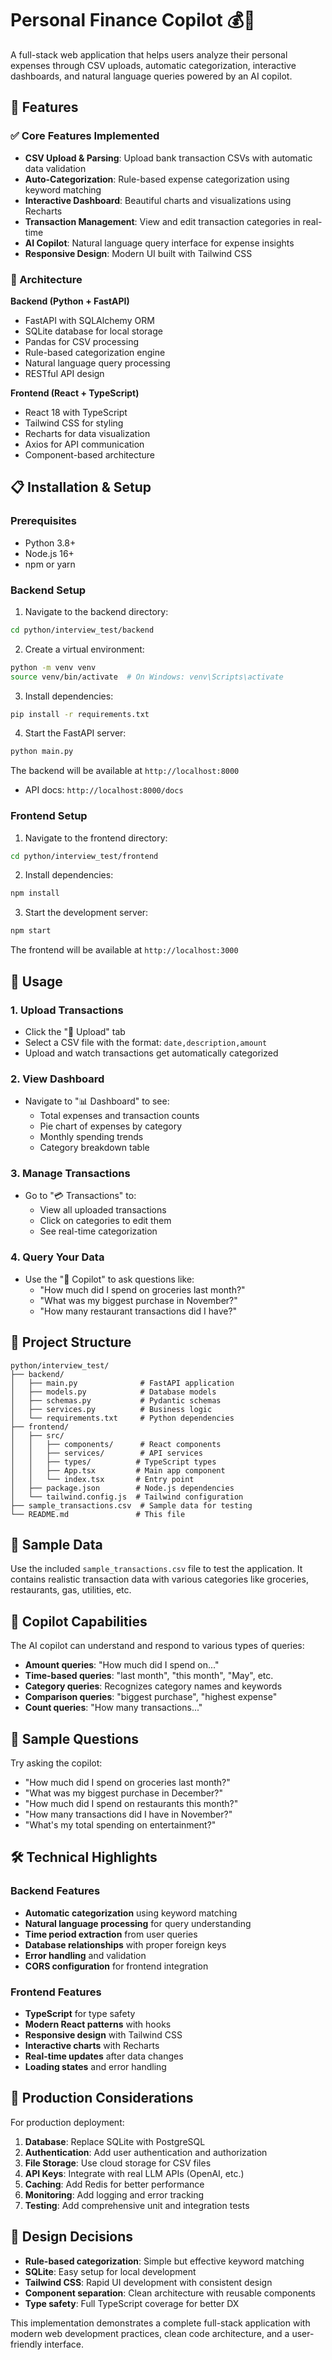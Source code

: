# Personal Finance Copilot 💰🤖

A full-stack web application that helps users analyze their personal expenses through CSV uploads, automatic categorization, interactive dashboards, and natural language queries powered by an AI copilot.

## 🚀 Features

### ✅ Core Features Implemented
- **CSV Upload & Parsing**: Upload bank transaction CSVs with automatic data validation
- **Auto-Categorization**: Rule-based expense categorization using keyword matching
- **Interactive Dashboard**: Beautiful charts and visualizations using Recharts
- **Transaction Management**: View and edit transaction categories in real-time
- **AI Copilot**: Natural language query interface for expense insights
- **Responsive Design**: Modern UI built with Tailwind CSS

### 🔧 Architecture

**Backend (Python + FastAPI)**
- FastAPI with SQLAlchemy ORM
- SQLite database for local storage
- Pandas for CSV processing
- Rule-based categorization engine
- Natural language query processing
- RESTful API design

**Frontend (React + TypeScript)**
- React 18 with TypeScript
- Tailwind CSS for styling
- Recharts for data visualization
- Axios for API communication
- Component-based architecture

## 📋 Installation & Setup

### Prerequisites
- Python 3.8+
- Node.js 16+
- npm or yarn

### Backend Setup

1. Navigate to the backend directory:
```bash
cd python/interview_test/backend
```

2. Create a virtual environment:
```bash
python -m venv venv
source venv/bin/activate  # On Windows: venv\Scripts\activate
```

3. Install dependencies:
```bash
pip install -r requirements.txt
```

4. Start the FastAPI server:
```bash
python main.py
```

The backend will be available at `http://localhost:8000`
- API docs: `http://localhost:8000/docs`

### Frontend Setup

1. Navigate to the frontend directory:
```bash
cd python/interview_test/frontend
```

2. Install dependencies:
```bash
npm install
```

3. Start the development server:
```bash
npm start
```

The frontend will be available at `http://localhost:3000`

## 🎯 Usage

### 1. Upload Transactions
- Click the "📁 Upload" tab
- Select a CSV file with the format: `date,description,amount`
- Upload and watch transactions get automatically categorized

### 2. View Dashboard
- Navigate to "📊 Dashboard" to see:
  - Total expenses and transaction counts
  - Pie chart of expenses by category
  - Monthly spending trends
  - Category breakdown table

### 3. Manage Transactions
- Go to "💳 Transactions" to:
  - View all uploaded transactions
  - Click on categories to edit them
  - See real-time categorization

### 4. Query Your Data
- Use the "🤖 Copilot" to ask questions like:
  - "How much did I spend on groceries last month?"
  - "What was my biggest purchase in November?"
  - "How many restaurant transactions did I have?"

## 📁 Project Structure

```
python/interview_test/
├── backend/
│   ├── main.py              # FastAPI application
│   ├── models.py            # Database models
│   ├── schemas.py           # Pydantic schemas
│   ├── services.py          # Business logic
│   └── requirements.txt     # Python dependencies
├── frontend/
│   ├── src/
│   │   ├── components/      # React components
│   │   ├── services/        # API services
│   │   ├── types/          # TypeScript types
│   │   ├── App.tsx         # Main app component
│   │   └── index.tsx       # Entry point
│   ├── package.json        # Node.js dependencies
│   └── tailwind.config.js  # Tailwind configuration
├── sample_transactions.csv  # Sample data for testing
└── README.md               # This file
```

## 🧪 Sample Data

Use the included `sample_transactions.csv` file to test the application. It contains realistic transaction data with various categories like groceries, restaurants, gas, utilities, etc.

## 🤖 Copilot Capabilities

The AI copilot can understand and respond to various types of queries:

- **Amount queries**: "How much did I spend on..."
- **Time-based queries**: "last month", "this month", "May", etc.
- **Category queries**: Recognizes category names and keywords
- **Comparison queries**: "biggest purchase", "highest expense"
- **Count queries**: "How many transactions..."

## 🔮 Sample Questions

Try asking the copilot:
- "How much did I spend on groceries last month?"
- "What was my biggest purchase in December?"
- "How much did I spend on restaurants this month?"
- "How many transactions did I have in November?"
- "What's my total spending on entertainment?"

## 🛠 Technical Highlights

### Backend Features
- **Automatic categorization** using keyword matching
- **Natural language processing** for query understanding
- **Time period extraction** from user queries
- **Database relationships** with proper foreign keys
- **Error handling** and validation
- **CORS configuration** for frontend integration

### Frontend Features
- **TypeScript** for type safety
- **Modern React patterns** with hooks
- **Responsive design** with Tailwind CSS
- **Interactive charts** with Recharts
- **Real-time updates** after data changes
- **Loading states** and error handling

## 🚢 Production Considerations

For production deployment:

1. **Database**: Replace SQLite with PostgreSQL
2. **Authentication**: Add user authentication and authorization
3. **File Storage**: Use cloud storage for CSV files
4. **API Keys**: Integrate with real LLM APIs (OpenAI, etc.)
5. **Caching**: Add Redis for better performance
6. **Monitoring**: Add logging and error tracking
7. **Testing**: Add comprehensive unit and integration tests

## 🎨 Design Decisions

- **Rule-based categorization**: Simple but effective keyword matching
- **SQLite**: Easy setup for local development
- **Tailwind CSS**: Rapid UI development with consistent design
- **Component separation**: Clean architecture with reusable components
- **Type safety**: Full TypeScript coverage for better DX

This implementation demonstrates a complete full-stack application with modern web development practices, clean code architecture, and a user-friendly interface. 
